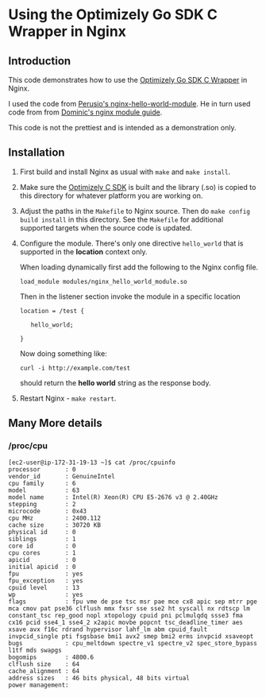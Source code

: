 # Using the Optimizely Go SDK C Wrapper in Nginx

## Introduction

This code demonstrates how to use the [Optimizely Go SDK C Wrapper](https://github.com/optimizely/go-sdk-c-wrapper) in Nginx.

I used the code from [Perusio's nginx-hello-world-module](https://github.com/perusio/nginx-hello-world-module). He in turn
used code from from [Dominic's nginx module guide](http://dominicfallows.com/2011/02/20/hello-world-nginx-module-3/).

This code is not the prettiest and is intended as a demonstration only.

## Installation

   1. First build and install Nginx as usual with `make` and `make install`.

   2. Make sure the [Optimizely C SDK](https://github.com/optimizely/go-sdk-c-wrapper) is built and the library (.so) is
      copied to this directory for whatever platform you are working on.

   3. Adjust the paths in the `Makefile` to Nginx source. Then do `make config build install` in this
      directory. See the `Makefile` for additional supported targets when the source code is updated.

   4. Configure the module. There's only one directive `hello_world` that is supported in the **location** context only.

      When loading dynamically first add the following to the Nginx config file.

          load_module modules/nginx_hello_world_module.so

      Then in the listener section invoke the module in a specific location
          
          location = /test {
             
             hello_world;
          
          }

      Now doing something like:
          
          curl -i http://example.com/test
          
      should return the **hello world** string as the response body.

   5. Restart Nginx - `make restart`.

## Many More details

### /proc/cpu

```
[ec2-user@ip-172-31-19-13 ~]$ cat /proc/cpuinfo
processor       : 0
vendor_id       : GenuineIntel
cpu family      : 6
model           : 63
model name      : Intel(R) Xeon(R) CPU E5-2676 v3 @ 2.40GHz
stepping        : 2
microcode       : 0x43
cpu MHz         : 2400.112
cache size      : 30720 KB
physical id     : 0
siblings        : 1
core id         : 0
cpu cores       : 1
apicid          : 0
initial apicid  : 0
fpu             : yes
fpu_exception   : yes
cpuid level     : 13
wp              : yes
flags           : fpu vme de pse tsc msr pae mce cx8 apic sep mtrr pge mca cmov pat pse36 clflush mmx fxsr sse sse2 ht syscall nx rdtscp lm constant_tsc rep_good nopl xtopology cpuid pni pclmulqdq ssse3 fma cx16 pcid sse4_1 sse4_2 x2apic movbe popcnt tsc_deadline_timer aes xsave avx f16c rdrand hypervisor lahf_lm abm cpuid_fault invpcid_single pti fsgsbase bmi1 avx2 smep bmi2 erms invpcid xsaveopt
bugs            : cpu_meltdown spectre_v1 spectre_v2 spec_store_bypass l1tf mds swapgs
bogomips        : 4800.6
clflush size    : 64
cache_alignment : 64
address sizes   : 46 bits physical, 48 bits virtual
power management:
```


